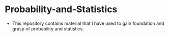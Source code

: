 # Probability-and-Statistics
- This repository contains material that I have used to gain foundation and grasp of probability and statistics.

